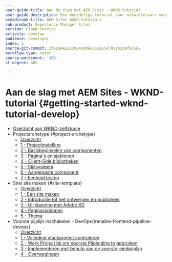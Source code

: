 ```yaml
---
user-guide-title: Aan de slag met AEM Sites - WKND-tutorial
user-guide-description: Een meerdelige tutorial voor ontwikkelaars voor wie AEM nieuw is. Implementeer een AEM-website voor een fictief lifestylemerk, de WKND. Schakel de front-end pijplijn in om uw ontwikkeling naar de implementatiecyclus te versnellen.
breadcrumb-title: AEM Sites WKND-tutorials
sub-product: Experience Manager Sites
version: Cloud Service
activity: develop
audience: developer
index: y
source-git-commit: 2f02a4e202390434de831ce1547001b2cef01562
workflow-type: tm+mt
source-wordcount: '108'
ht-degree: 46%

---
```



# Aan de slag met AEM Sites - WKND-tutorial {#getting-started-wknd-tutorial-develop}

+ [Overzicht van WKND-zelfstudie](overview.md)
+ Projectarchetype {#project-archetype}
   + [Overzicht](./project-archetype/overview.md)
   + [1 - Projectinstelling](./project-archetype/project-setup.md)
   + [2 - Basisbeginselen van componenten](./project-archetype/component-basics.md)
   + [3 - Pagina&#39;s en sjablonen](./project-archetype/pages-templates.md)
   + [4 - Client-Side bibliotheken](./project-archetype/client-side-libraries.md)
   + [5 - Stijlsysteem](./project-archetype/style-system.md)
   + [6 - Aangepaste component](./project-archetype/custom-component.md)
   + [7 - Eenheid testen](./project-archetype/unit-testing.md)
+ Snel site maken {#site-template}
   + [Overzicht](./site-template/overview.md)
   + [1 - Een site maken](./site-template/create-site.md)
   + [2 - Introductie tot het ontwerpen en publiceren](./site-template/author-content-publish.md)
   + [3 - UI-planning met Adobe XD](./site-template/ui-planning-adobe-xd.md)
   + [4 - Paginasjablonen](./site-template/page-templates.md)
   + [5 - Thema](./site-template/theming.md)
+ Voorste pijplijn inschakelen - DevOps{#enable-frontend-pipeline-devops}
   + [Overzicht](./enable-frontend-pipeline/overview.md)
   + [1 - Volledige stackproject controleren](./enable-frontend-pipeline/review-uifrontend-module.md)
   + [2 - Werk Project bij om Voorste Pijpleiding te gebruiken](./enable-frontend-pipeline/update-project.md)
   + [3 - Implementeren met behulp van de voorste-eindpijplijn](./enable-frontend-pipeline/create-frontend-pipeline.md)
   + [4 - Overwegingen](./enable-frontend-pipeline/considerations.md)

